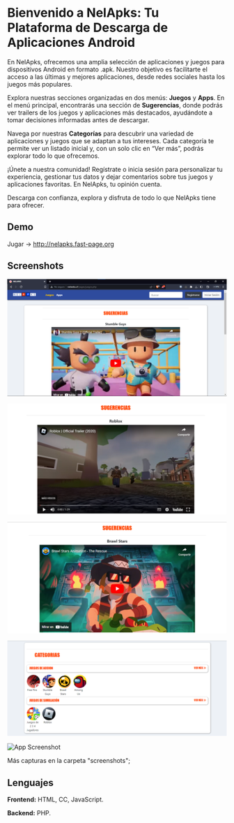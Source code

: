 
# Bienvenido a NelApks: Tu Plataforma de Descarga de Aplicaciones Android

En NelApks, ofrecemos una amplia selección de aplicaciones y juegos para dispositivos Android en formato .apk. Nuestro objetivo es facilitarte el acceso a las últimas y mejores aplicaciones, desde redes sociales hasta los juegos más populares.

Explora nuestras secciones organizadas en dos menús: **Juegos** y **Apps**. En el menú principal, encontrarás una sección de **Sugerencias**, donde podrás ver trailers de los juegos y aplicaciones más destacados, ayudándote a tomar decisiones informadas antes de descargar.

Navega por nuestras **Categorías** para descubrir una variedad de aplicaciones y juegos que se adaptan a tus intereses. Cada categoría te permite ver un listado inicial y, con un solo clic en “Ver más”, podrás explorar todo lo que ofrecemos.

¡Únete a nuestra comunidad! Regístrate o inicia sesión para personalizar tu experiencia, gestionar tus datos y dejar comentarios sobre tus juegos y aplicaciones favoritas. En NelApks, tu opinión cuenta.

Descarga con confianza, explora y disfruta de todo lo que NelApks tiene para ofrecer.


## Demo

Jugar -> http://nelapks.fast-page.org
## Screenshots

![App Screenshot](screenshots/1.png)

![App Screenshot](screenshots/2.png)

![App Screenshot](screenshots/3.png)

![App Screenshot](screenshots/4.png)

![App Screenshot](screenshots/image5.png)

Más capturas en la carpeta "screenshots";

## Lenguajes

**Frontend:** HTML, CC, JavaScript.

**Backend:**  PHP.

